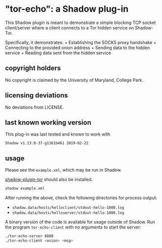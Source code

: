 "tor-echo": a Shadow plug-in
=========================

This Shadow plugin is meant to demonstrate a simple blocking TCP
socket client/server where a client connects to a Tor hidden service 
on Shadow-Tor.

Specifically, it demonstrates:
	+ Establishing the SOCK5 proxy handshake
	+ Connecting to the provided onion address
	+ Sending data to the hidden service
	+ Reading data sent from the hidden service

copyright holders
-----------------

No copyright is claimed by the University of Maryland, College Park.

licensing deviations
--------------------

No deviations from LICENSE.

last known working version
--------------------------

This plug-in was last tested and known to work with

`Shadow v1.13.0-37-g1361b461 2019-02-22`
 
usage
-----

Please see the `example.xml`, which may be run in Shadow. 

[shadow-plugin-tor](https://github.com/shadow/shadow-plugin-tor) should also be installed.

```bash
shadow example.xml
```

After running the above, check the following directories for process output:

  + `shadow.data/hosts/helloclient/stdout-hello-1000.log`
  + `shadow.data/hosts/helloserver/stdout-hello-1000.log`

A binary version of the code is available for usage outside of Shadow.
Run the program `tor-echo-client` with no arguments to start the server:

```bash
./tor-echo-server 8080
./tor-echo-client <onion> <msg>
```
